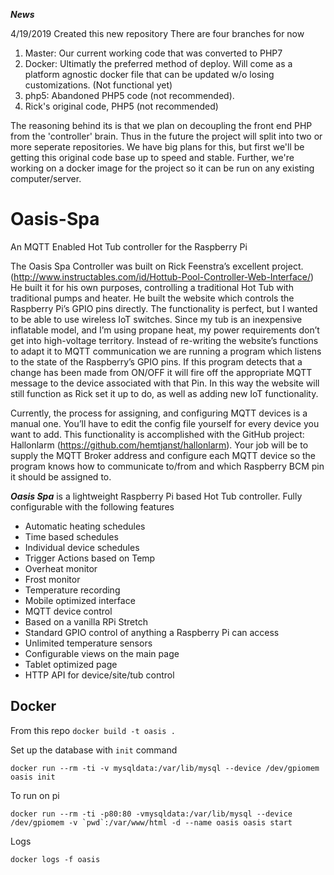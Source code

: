 _**News**_

4/19/2019
Created this new repository 
There are four branches for now
1. Master: Our current working code that was converted to PHP7
2. Docker: Ultimatly the preferred method of deploy. Will come as a platform agnostic docker file that can be updated w/o losing customizations. (Not functional yet)
3. php5: Abandoned PHP5 code (not recommended).
4. Rick's original code, PHP5 (not recommended)

The reasoning behind its is that we plan on decoupling the front end PHP from the 'controller' brain. Thus in the future the project will split into two or more seperate repositories. We have big plans for this, but first we'll be getting this original code base up to speed and stable. Further, we're working on a docker image for the project so it can be run on any existing computer/server.

# Oasis-Spa
An MQTT Enabled Hot Tub controller for the Raspberry Pi

The Oasis Spa Controller was built on Rick Feenstra’s excellent project. (http://www.instructables.com/id/Hottub-Pool-Controller-Web-Interface/)  He built it for his own purposes, controlling a traditional Hot Tub with traditional pumps and heater. He built the website which controls the Raspberry Pi’s GPIO pins directly. The functionality is perfect, but I wanted to be able to use wireless IoT switches. Since my tub is an inexpensive inflatable model, and I’m using propane heat, my power requirements don’t get into high-voltage territory. Instead of re-writing the website’s functions to adapt it to MQTT communication we are running a program which listens to the state of the Raspberry’s GPIO pins. If this program detects that a change has been made from ON/OFF it will fire off the appropriate MQTT message to the device associated with that Pin. In this way the website will still function as Rick set it up to do, as well as adding new IoT functionality.

Currently, the process for assigning, and configuring MQTT devices is a manual one. You’ll have to edit the config file yourself for every device you want to add. This functionality is accomplished with the GitHub project: Hallonlarm (https://github.com/hemtjanst/hallonlarm). Your job will be to supply the MQTT Broker address and configure each MQTT device so the program knows how to communicate to/from and which Raspberry BCM pin it should be assigned to. 

_**Oasis Spa**_ is a lightweight Raspberry Pi based Hot Tub controller. Fully configurable with the following features

*  Automatic heating schedules
*  Time based schedules
*  Individual device schedules
*  Trigger Actions based on Temp
*  Overheat monitor 
*  Frost monitor
*  Temperature recording
*  Mobile optimized interface
*  MQTT device control
*  Based on a vanilla RPi Stretch
*  Standard GPIO control of anything a Raspberry Pi can access
*  Unlimited temperature sensors
*  Configurable views on the main page
*  Tablet optimized page
*  HTTP API for device/site/tub control

## Docker
From this repo `docker build -t oasis .`

Set up the database with `init` command
```
docker run --rm -ti -v mysqldata:/var/lib/mysql --device /dev/gpiomem oasis init
```

To run on pi 
```
docker run --rm -ti -p80:80 -vmysqldata:/var/lib/mysql --device /dev/gpiomem -v `pwd`:/var/www/html -d --name oasis oasis start
```

Logs
```
docker logs -f oasis
```